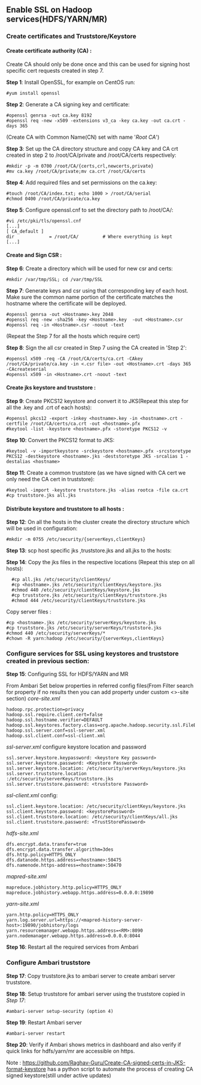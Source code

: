 ## Enable SSL on Hadoop services(HDFS/YARN/MR)


### Create certificates and Truststore/Keystore

#### Create certificate authority (CA) :

Create CA should only be done once and this can be used for signing host specific cert requests created in step 7.

**Step 1**: Install OpenSSL, for example on CentOS run:

    #yum install openssl

**Step 2**: Generate a CA signing key and certificate:

    #openssl genrsa -out ca.key 8192
    #openssl req -new -x509 -extensions v3_ca -key ca.key -out ca.crt -days 365

(Create CA with Common Name(CN) set with name '*Root CA*')

**Step 3**: Set up the CA directory structure and copy CA key and CA crt created in step 2 to /root/CA/private and /root/CA/certs respectively:

    #mkdir -p -m 0700 /root/CA/{certs,crl,newcerts,private}
    #mv ca.key /root/CA/private;mv ca.crt /root/CA/certs

**Step 4**: Add required files and set permissions on the ca.key:

    #touch /root/CA/index.txt; echo 1000 > /root/CA/serial
    #chmod 0400 /root/CA/private/ca.key

**Step 5**: Configure openssl.cnf to set the directory path to /root/CA/:

    #vi /etc/pki/tls/openssl.cnf
    [...]
    [ CA_default ]
    dir             = /root/CA/         # Where everything is kept
    [...]

#### Create and Sign CSR :

**Step 6**: Create a directory which will be used for new csr and certs: 

    #mkdir /var/tmp/SSL; cd /var/tmp/SSL

**Step 7**: Generate keys and csr using that corresponding key of each host. Make sure the common name portion of the certificate matches the hostname where the certificate will be deployed.

    #openssl genrsa -out <Hostname>.key 2048
    #openssl req -new -sha256 -key <Hostname>.key  -out <Hostname>.csr
    #openssl req -in <Hostname>.csr -noout -text

(Repeat the Step 7 for all the hosts which require cert)

 
**Step 8**:  Sign the all csr created in Step 7 using the CA created in 'Step 2': 

    #openssl x509 -req -CA /root/CA/certs/ca.crt -CAkey /root/CA/private/ca.key -in <.csr file> -out <Hostname>.crt -days 365 -CAcreateserial
    #openssl x509 -in <Hostname>.crt -noout -text

#### Create jks keystore and truststore :

**Step 9**: Create PKCS12 keystore and convert it to JKS(Repeat this step for all the .key and .crt of each hosts): 

    #openssl pkcs12 -export -inkey <hostname>.key -in <hostname>.crt -certfile /root/CA/certs/ca.crt -out <hostname>.pfx
    #keytool -list -keystore <hostname>.pfx -storetype PKCS12 -v

**Step 10**: Convert the PKCS12 format to JKS: 

    #keytool -v -importkeystore -srckeystore <hostname>.pfx -srcstoretype PKCS12 -destkeystore <hostname>.jks -deststoretype JKS -srcalias 1 -destalias <hostname>

**Step 11**: Create a common truststore (as we have signed with CA cert we only need the CA cert in truststore): 

    #keytool -import -keystore truststore.jks -alias rootca -file ca.crt
    #cp truststore.jks all.jks 

#### Distribute keystore and truststore to all hosts :

**Step 12**: On all the hosts in the cluster create the directory structure which will be used in configuration: 

    #mkdir -m 0755 /etc/security/{serverKeys,clientKeys}

**Step 13**: scp host specific jks ,truststore.jks and all.jks to the hosts: 

**Step 14**: Copy the jks files in the respective locations (Repeat this step on all hosts): 

      #cp all.jks /etc/security/clientKeys/
      #cp <hostname>.jks /etc/security/clientKeys/keystore.jks
      #chmod 440 /etc/security/clientKeys/keystore.jks
      #cp truststore.jks /etc/security/clientKeys/truststore.jks
      #chmod 444 /etc/security/clientKeys/truststore.jks

Copy server files :

    #cp <hostname>.jks /etc/security/serverKeys/keystore.jks
    #cp truststore.jks /etc/security/serverKeys/truststore.jks
    #chmod 440 /etc/security/serverKeys/*
    #chown -R yarn:hadoop /etc/security/{serverKeys,clientKeys}

### Configure services for SSL using keystores and truststore created in previous section:

**Step 15**: Configuring SSL for HDFS/YARN and MR

From Ambari Set below properties in referred config files(From Filter search for property if no results then you can add property under custom <>-site section)
*core-site.xml*

    hadoop.rpc.protection=privacy
    hadoop.ssl.require.client.cert=false
    hadoop.ssl.hostname.verifier=DEFAULT
    hadoop.ssl.keystores.factory.class=org.apache.hadoop.security.ssl.FileBasedKeyStoresFactory
    hadoop.ssl.server.conf=ssl-server.xml
    hadoop.ssl.client.conf=ssl-client.xml

*ssl-server.xml* configure keystore location and password

    ssl.server.keystore.keypassword: <keystore Key password>
    ssl.server.keystore.password: <Keystore Password>
    ssl.server.keystore.location: /etc/security/serverKeys/keystore.jks
    ssl.server.truststore.location :/etc/security/serverKeys/truststore.jks
    ssl.server.truststore.password: <truststore Password>

*ssl-client.xml* config:

    ssl.client.keystore.location: /etc/security/clientKeys/keystore.jks
    ssl.client.keystore.password: <keystorePassword>
    ssl.client.truststore.location: /etc/security/clientKeys/all.jks
    ssl.client.truststore.password: <TrustStorePassword>

*hdfs-site.xml*

    dfs.encrypt.data.transfer=true
    dfs.encrypt.data.transfer.algorithm=3des
    dfs.http.policy=HTTPS_ONLY
    dfs.datanode.https.address=<hostname>:50475
    dfs.namenode.https-address=<hostname>:50470

*mapred-site.xml*

    mapreduce.jobhistory.http.policy=HTTPS_ONLY
    mapreduce.jobhistory.webapp.https.address=0.0.0.0:19890

*yarn-site.xml*

    yarn.http.policy=HTTPS_ONLY
    yarn.log.server.url=https://<mapred-history-server-host>:19890/jobhistory/logs
    yarn.resourcemanager.webapp.https.address=<RM>:8090
    yarn.nodemanager.webapp.https.address=0.0.0.0:8044

**Step 16**: Restart all the required services from Ambari

### Configure Ambari truststore

**Step 17**: Copy truststore.jks to ambari server to create ambari server truststore.

**Step 18**: Setup truststore for ambari server using the truststore copied in *Step 17*:  

    #ambari-server setup-security (option 4)

**Step 19**: Restart Ambari server

    #ambari-server restart
    
**Step 20**: Verify if Ambari  shows metrics in dashboard and also verify if quick links for hdfs/yarn/mr are accessible on https.


Note : https://github.com/Raghav-Guru/Create-CA-signed-certs-in-JKS-format-keystore has a python script to automate the process of creating CA signed keystore(still under active updates)

